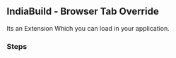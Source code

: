 ## IndiaBuild - Browser Tab Override

Its an Extension Which you can load in your application.


### Steps
